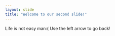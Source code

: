 ```yaml
---
layout: slide
title: "Welcome to our second slide!"
---
```

Life is not easy man:(
Use the left arrow to go back!
